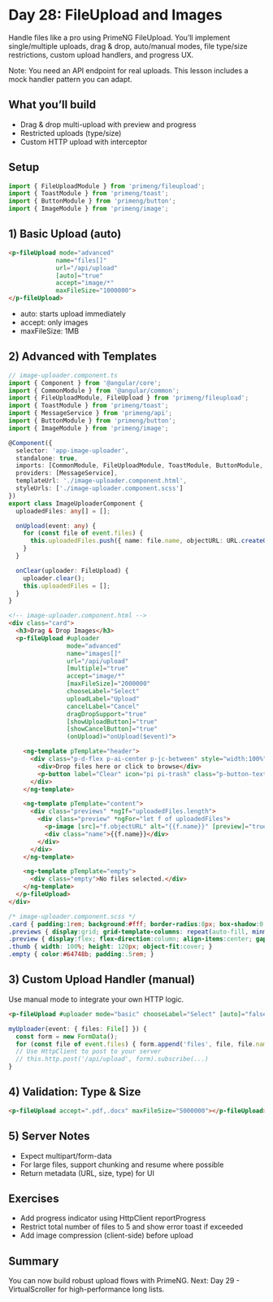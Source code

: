 # Day 28: FileUpload and Images

Handle files like a pro using PrimeNG FileUpload. You’ll implement single/multiple uploads, drag & drop, auto/manual modes, file type/size restrictions, custom upload handlers, and progress UX.

Note: You need an API endpoint for real uploads. This lesson includes a mock handler pattern you can adapt.

## What you’ll build
- Drag & drop multi-upload with preview and progress
- Restricted uploads (type/size)
- Custom HTTP upload with interceptor

## Setup

```ts
import { FileUploadModule } from 'primeng/fileupload';
import { ToastModule } from 'primeng/toast';
import { ButtonModule } from 'primeng/button';
import { ImageModule } from 'primeng/image';
```

## 1) Basic Upload (auto)

```html
<p-fileUpload mode="advanced"
             name="files[]"
             url="/api/upload"
             [auto]="true"
             accept="image/*"
             maxFileSize="1000000">
</p-fileUpload>
```

- auto: starts upload immediately
- accept: only images
- maxFileSize: 1MB

## 2) Advanced with Templates

```ts
// image-uploader.component.ts
import { Component } from '@angular/core';
import { CommonModule } from '@angular/common';
import { FileUploadModule, FileUpload } from 'primeng/fileupload';
import { ToastModule } from 'primeng/toast';
import { MessageService } from 'primeng/api';
import { ButtonModule } from 'primeng/button';
import { ImageModule } from 'primeng/image';

@Component({
  selector: 'app-image-uploader',
  standalone: true,
  imports: [CommonModule, FileUploadModule, ToastModule, ButtonModule, ImageModule],
  providers: [MessageService],
  templateUrl: './image-uploader.component.html',
  styleUrls: ['./image-uploader.component.scss']
})
export class ImageUploaderComponent {
  uploadedFiles: any[] = [];

  onUpload(event: any) {
    for (const file of event.files) {
      this.uploadedFiles.push({ name: file.name, objectURL: URL.createObjectURL(file) });
    }
  }

  onClear(uploader: FileUpload) {
    uploader.clear();
    this.uploadedFiles = [];
  }
}
```

```html
<!-- image-uploader.component.html -->
<div class="card">
  <h3>Drag & Drop Images</h3>
  <p-fileUpload #uploader
                mode="advanced"
                name="images[]"
                url="/api/upload"
                [multiple]="true"
                accept="image/*"
                [maxFileSize]="2000000"
                chooseLabel="Select"
                uploadLabel="Upload"
                cancelLabel="Cancel"
                dragDropSupport="true"
                [showUploadButton]="true"
                [showCancelButton]="true"
                (onUpload)="onUpload($event)">

    <ng-template pTemplate="header">
      <div class="p-d-flex p-ai-center p-jc-between" style="width:100%">
        <div>Drop files here or click to browse</div>
        <p-button label="Clear" icon="pi pi-trash" class="p-button-text" (onClick)="onClear(uploader)"></p-button>
      </div>
    </ng-template>

    <ng-template pTemplate="content">
      <div class="previews" *ngIf="uploadedFiles.length">
        <div class="preview" *ngFor="let f of uploadedFiles">
          <p-image [src]="f.objectURL" alt="{{f.name}}" [preview]="true" styleClass="thumb"></p-image>
          <div class="name">{{f.name}}</div>
        </div>
      </div>
    </ng-template>

    <ng-template pTemplate="empty">
      <div class="empty">No files selected.</div>
    </ng-template>
  </p-fileUpload>
</div>
```

```scss
/* image-uploader.component.scss */
.card { padding:1rem; background:#fff; border-radius:8px; box-shadow:0 2px 8px rgba(0,0,0,.06); }
.previews { display:grid; grid-template-columns: repeat(auto-fill, minmax(160px, 1fr)); gap:.75rem; margin-top:.75rem; }
.preview { display:flex; flex-direction:column; align-items:center; gap:.25rem; }
.thumb { width: 100%; height: 120px; object-fit:cover; }
.empty { color:#64748b; padding:.5rem; }
```

## 3) Custom Upload Handler (manual)

Use manual mode to integrate your own HTTP logic.

```html
<p-fileUpload #uploader mode="basic" chooseLabel="Select" [auto]="false" [customUpload]="true" (uploadHandler)="myUploader($event)"></p-fileUpload>
```

```ts
myUploader(event: { files: File[] }) {
  const form = new FormData();
  for (const file of event.files) { form.append('files', file, file.name); }
  // Use HttpClient to post to your server
  // this.http.post('/api/upload', form).subscribe(...)
}
```

## 4) Validation: Type & Size

```html
<p-fileUpload accept=".pdf,.docx" maxFileSize="5000000"></p-fileUpload>
```

## 5) Server Notes

- Expect multipart/form-data
- For large files, support chunking and resume where possible
- Return metadata (URL, size, type) for UI

## Exercises
- Add progress indicator using HttpClient reportProgress
- Restrict total number of files to 5 and show error toast if exceeded
- Add image compression (client-side) before upload

## Summary
You can now build robust upload flows with PrimeNG. Next: Day 29 - VirtualScroller for high-performance long lists.